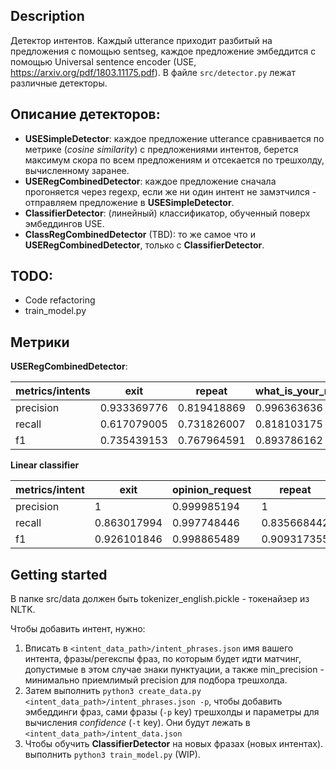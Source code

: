 ## Description

Детектор интентов. Каждый utterance приходит разбитый на предложения с помощью sentseg, каждое предложение
эмбеддится с помощью Universal sentence encoder (USE, https://arxiv.org/pdf/1803.11175.pdf).
В файле `src/detector.py` лежат различные детекторы.

## Описание детекторов:

- **USESimpleDetector**:  каждое предложение utterance сравнивается по метрике (*cosine similarity*) с предложениями интентов, берется максимум скора по всем предложениям и отсекается по трешхолду, вычисленному заранее.
- **USERegCombinedDetector**: каждое предложение сначала прогоняется через regexp, если же ни один интент не замэтчился - отправляем предложение в **USESimpleDetector**.
- **ClassifierDetector**: (линейный) классификатор, обученный поверх эмбеддингов USE.
- **ClassRegCombinedDetector** (TBD): то же самое что и **USERegCombinedDetector**, только c **ClassifierDetector**.

## TODO:

- Code refactoring
- train_model.py

## Метрики

**USERegCombinedDetector**:

| metrics/intents | exit        | repeat      | what\_is\_your\_name | where\_are\_you\_from | what\_can\_you\_do | who\_made\_you | what\_is\_your\_job |
|-----------------|-------------|-------------|----------------------|-----------------------|--------------------|----------------|---------------------|
| precision       | 0.933369776 | 0.819418869 | 0.996363636          | 0.958124098           | 0.851321586        | 0.876727199    | 0.92990404          |
| recall          | 0.617079005 | 0.731826007 | 0.818103175          | 0.87984127            | 0.72               | 0.877472177    | 0.905040404         |
| f1              | 0.735439153 | 0.767964591 | 0.893786162          | 0.909311858           | 0.670418219        | 0.874162102    | 0.912530126         |

**Linear classifier**

| metrics/intent | exit        | opinion\_request | repeat      | what\_can\_you\_do | what\_is\_your\_job | what\_is\_your\_name | where\_are\_you\_from | who\_made\_you |
|----------------|-------------|------------------|-------------|--------------------|---------------------|----------------------|-----------------------|----------------|
| precision      | 1           | 0.999985194      | 1           | 0.96547985         | 0.989626409         | 0.985909091          | 1                     | 0.988414623    |
| recall         | 0.863017994 | 0.997748446      | 0.835668442 | 0.89157764         | 0.779094619         | 0.852784091          | 0.535715411           | 0.970465581    |
| f1             | 0.926101846 | 0.998865489      | 0.909317355 | 0.922547939        | 0.867567083         | 0.907237682          | 0.684462705           | 0.978956695    |

## Getting started

В папке src/data должен быть tokenizer_english.pickle - токенайзер из NLTK.

Чтобы добавить интент, нужно:
 1. Вписать в `<intent_data_path>/intent_phrases.json` имя вашего интента, фразы/регекспы фраз, по которым будет идти матчинг, допустимые в этом случае знаки пунктуации, а также min_precision - минимально приемлимый precision для подбора трешхолда.
 2. Затем выполнить `python3 create_data.py <intent_data_path>/intent_phrases.json -p`, чтобы добавить эмбеддинги фраз, сами фразы (`-p` key) трешхолды и параметры для вычисления *confidence* (`-t` key). Они будут лежать в `<intent_data_path>/intent_data.json`
 3. Чтобы обучить **ClassifierDetector** на новых фразах (новых интентах). выполнить `python3 train_model.py` (WIP).
